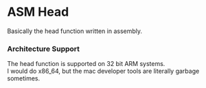 # ASM Head
Basically the head function written in assembly.

### Architecture Support
The head function is supported on 32 bit ARM systems.
<br>
I would do x86\_64, but the mac developer tools are literally garbage sometimes.
